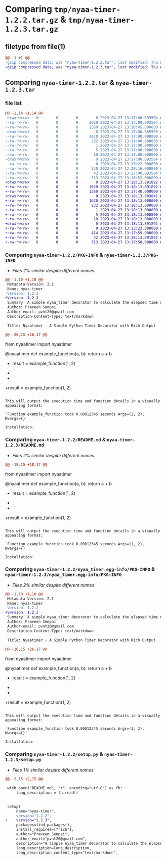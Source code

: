 # Comparing `tmp/nyaa-timer-1.2.2.tar.gz` & `tmp/nyaa-timer-1.2.3.tar.gz`

## filetype from file(1)

```diff
@@ -1 +1 @@
-gzip compressed data, was "nyaa-timer-1.2.2.tar", last modified: Thu Apr 27 13:17:00 2023, max compression
+gzip compressed data, was "nyaa-timer-1.2.3.tar", last modified: Thu Apr 27 13:18:13 2023, max compression
```

## Comparing `nyaa-timer-1.2.2.tar` & `nyaa-timer-1.2.3.tar`

### file list

```diff
@@ -1,14 +1,14 @@
-drwxrwxrwx   0        0        0        0 2023-04-27 13:17:00.693504 nyaa-timer-1.2.2/
--rw-rw-rw-   0        0        0     1620 2023-04-27 13:17:00.693504 nyaa-timer-1.2.2/PKG-INFO
--rw-rw-rw-   0        0        0     1380 2023-04-27 13:16:45.000000 nyaa-timer-1.2.2/README.md
-drwxrwxrwx   0        0        0        0 2023-04-27 13:17:00.685503 nyaa-timer-1.2.2/nyaa_timer.egg-info/
--rw-rw-rw-   0        0        0     1620 2023-04-27 13:17:00.000000 nyaa-timer-1.2.2/nyaa_timer.egg-info/PKG-INFO
--rw-rw-rw-   0        0        0      232 2023-04-27 13:17:00.000000 nyaa-timer-1.2.2/nyaa_timer.egg-info/SOURCES.txt
--rw-rw-rw-   0        0        0        1 2023-04-27 13:17:00.000000 nyaa-timer-1.2.2/nyaa_timer.egg-info/dependency_links.txt
--rw-rw-rw-   0        0        0        5 2023-04-27 13:17:00.000000 nyaa-timer-1.2.2/nyaa_timer.egg-info/requires.txt
--rw-rw-rw-   0        0        0       10 2023-04-27 13:17:00.000000 nyaa-timer-1.2.2/nyaa_timer.egg-info/top_level.txt
-drwxrwxrwx   0        0        0        0 2023-04-27 13:17:00.693504 nyaa-timer-1.2.2/nyaatimer/
--rw-rw-rw-   0        0        0        0 2023-04-27 13:13:22.000000 nyaa-timer-1.2.2/nyaatimer/__init__.py
--rw-rw-rw-   0        0        0      530 2023-04-27 12:28:16.000000 nyaa-timer-1.2.2/nyaatimer/nyaatimer.py
--rw-rw-rw-   0        0        0       42 2023-04-27 13:17:00.693504 nyaa-timer-1.2.2/setup.cfg
--rw-rw-rw-   0        0        0      513 2023-04-27 13:16:52.000000 nyaa-timer-1.2.2/setup.py
+drwxrwxrwx   0        0        0        0 2023-04-27 13:18:13.891892 nyaa-timer-1.2.3/
+-rw-rw-rw-   0        0        0     1620 2023-04-27 13:18:13.891892 nyaa-timer-1.2.3/PKG-INFO
+-rw-rw-rw-   0        0        0     1380 2023-04-27 13:17:40.000000 nyaa-timer-1.2.3/README.md
+drwxrwxrwx   0        0        0        0 2023-04-27 13:18:13.883841 nyaa-timer-1.2.3/nyaa_timer.egg-info/
+-rw-rw-rw-   0        0        0     1620 2023-04-27 13:18:13.000000 nyaa-timer-1.2.3/nyaa_timer.egg-info/PKG-INFO
+-rw-rw-rw-   0        0        0      232 2023-04-27 13:18:13.000000 nyaa-timer-1.2.3/nyaa_timer.egg-info/SOURCES.txt
+-rw-rw-rw-   0        0        0        1 2023-04-27 13:18:13.000000 nyaa-timer-1.2.3/nyaa_timer.egg-info/dependency_links.txt
+-rw-rw-rw-   0        0        0        5 2023-04-27 13:18:13.000000 nyaa-timer-1.2.3/nyaa_timer.egg-info/requires.txt
+-rw-rw-rw-   0        0        0       10 2023-04-27 13:18:13.000000 nyaa-timer-1.2.3/nyaa_timer.egg-info/top_level.txt
+drwxrwxrwx   0        0        0        0 2023-04-27 13:18:13.891892 nyaa-timer-1.2.3/nyaatimer/
+-rw-rw-rw-   0        0        0        0 2023-04-27 13:13:22.000000 nyaa-timer-1.2.3/nyaatimer/__init__.py
+-rw-rw-rw-   0        0        0      414 2023-04-27 13:17:59.000000 nyaa-timer-1.2.3/nyaatimer/nyaatimer.py
+-rw-rw-rw-   0        0        0       42 2023-04-27 13:18:13.891892 nyaa-timer-1.2.3/setup.cfg
+-rw-rw-rw-   0        0        0      513 2023-04-27 13:17:50.000000 nyaa-timer-1.2.3/setup.py
```

### Comparing `nyaa-timer-1.2.2/PKG-INFO` & `nyaa-timer-1.2.3/PKG-INFO`

 * *Files 2% similar despite different names*

```diff
@@ -1,10 +1,10 @@
 Metadata-Version: 2.1
 Name: nyaa-timer
-Version: 1.2.2
+Version: 1.2.3
 Summary: A simple nyaa_timer decorator to calculate the elapsed time of a function
 Author: Praveen Senpai
 Author-email: pvnt20@gmail.com
 Description-Content-Type: text/markdown
 
 Title: Nyaatimer - A Simple Python Timer Decorator with Rich Output
 
@@ -26,15 +26,17 @@
 ```
 from nyaatimer import nyaatimer
 
 
 @nyaatimer
 def example_function(a, b):
     return a + b
-    result = example_function(1, 2)
+
+
+result = example_function(1, 2)
 ```
 
 This will output the execution time and function details in a visually appealing format:
 
 `Function example_function took 0.00012345 seconds Args=(1, 2), Kwargs={}`
 
 Installation:
```

### Comparing `nyaa-timer-1.2.2/README.md` & `nyaa-timer-1.2.3/README.md`

 * *Files 2% similar despite different names*

```diff
@@ -18,15 +18,17 @@
 ```
 from nyaatimer import nyaatimer
 
 
 @nyaatimer
 def example_function(a, b):
     return a + b
-    result = example_function(1, 2)
+
+
+result = example_function(1, 2)
 ```
 
 This will output the execution time and function details in a visually appealing format:
 
 `Function example_function took 0.00012345 seconds Args=(1, 2), Kwargs={}`
 
 Installation:
```

### Comparing `nyaa-timer-1.2.2/nyaa_timer.egg-info/PKG-INFO` & `nyaa-timer-1.2.3/nyaa_timer.egg-info/PKG-INFO`

 * *Files 2% similar despite different names*

```diff
@@ -1,10 +1,10 @@
 Metadata-Version: 2.1
 Name: nyaa-timer
-Version: 1.2.2
+Version: 1.2.3
 Summary: A simple nyaa_timer decorator to calculate the elapsed time of a function
 Author: Praveen Senpai
 Author-email: pvnt20@gmail.com
 Description-Content-Type: text/markdown
 
 Title: Nyaatimer - A Simple Python Timer Decorator with Rich Output
 
@@ -26,15 +26,17 @@
 ```
 from nyaatimer import nyaatimer
 
 
 @nyaatimer
 def example_function(a, b):
     return a + b
-    result = example_function(1, 2)
+
+
+result = example_function(1, 2)
 ```
 
 This will output the execution time and function details in a visually appealing format:
 
 `Function example_function took 0.00012345 seconds Args=(1, 2), Kwargs={}`
 
 Installation:
```

### Comparing `nyaa-timer-1.2.2/setup.py` & `nyaa-timer-1.2.3/setup.py`

 * *Files 1% similar despite different names*

```diff
@@ -2,15 +2,15 @@
 
 with open("README.md", "r", encoding="utf-8") as fh:
     long_description = fh.read()
 
 
 setup(
     name="nyaa-timer",
-    version="1.2.2",
+    version="1.2.3",
     packages=find_packages(),
     install_requires=["rich"],
     author="Praveen Senpai",
     author_email="pvnt20@gmail.com",
     description="A simple nyaa_timer decorator to calculate the elapsed time of a function",
     long_description=long_description,
     long_description_content_type="text/markdown",
```


